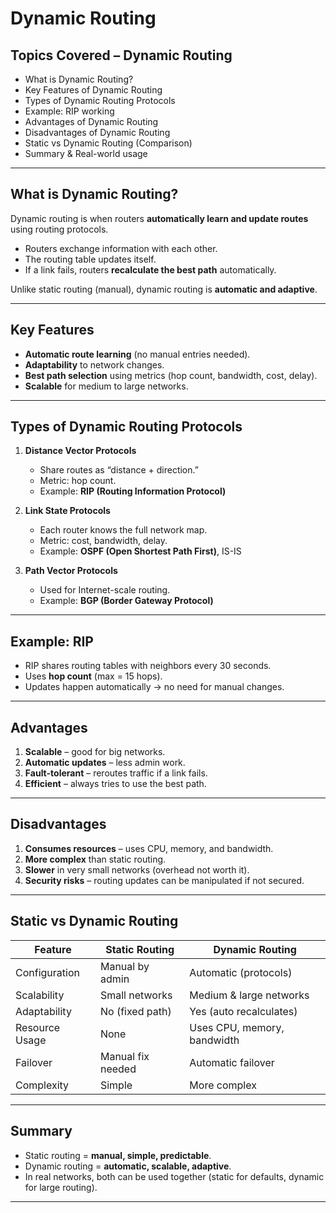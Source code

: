 #  Dynamic Routing

##  Topics Covered – Dynamic Routing

- What is Dynamic Routing?  
- Key Features of Dynamic Routing  
- Types of Dynamic Routing Protocols    
- Example: RIP working  
- Advantages of Dynamic Routing  
- Disadvantages of Dynamic Routing  
- Static vs Dynamic Routing (Comparison)  
- Summary & Real-world usage  

---

##  What is Dynamic Routing?
Dynamic routing is when routers **automatically learn and update routes** using routing protocols.  
- Routers exchange information with each other.  
- The routing table updates itself.  
- If a link fails, routers **recalculate the best path** automatically.  

 Unlike static routing (manual), dynamic routing is **automatic and adaptive**.  

---

##  Key Features
- **Automatic route learning** (no manual entries needed).  
- **Adaptability** to network changes.  
- **Best path selection** using metrics (hop count, bandwidth, cost, delay).  
- **Scalable** for medium to large networks.  

---

##  Types of Dynamic Routing Protocols

1. **Distance Vector Protocols**  
   - Share routes as “distance + direction.”  
   - Metric: hop count.  
   - Example: **RIP (Routing Information Protocol)**  

2. **Link State Protocols**  
   - Each router knows the full network map.  
   - Metric: cost, bandwidth, delay.  
   - Example: **OSPF (Open Shortest Path First)**, IS-IS  

3. **Path Vector Protocols**  
   - Used for Internet-scale routing.  
   - Example: **BGP (Border Gateway Protocol)**  

---

##  Example: RIP
- RIP shares routing tables with neighbors every 30 seconds.  
- Uses **hop count** (max = 15 hops).  
- Updates happen automatically → no need for manual changes.  

---

##  Advantages
1. **Scalable** – good for big networks.  
2. **Automatic updates** – less admin work.  
3. **Fault-tolerant** – reroutes traffic if a link fails.  
4. **Efficient** – always tries to use the best path.  

---

##  Disadvantages
1. **Consumes resources** – uses CPU, memory, and bandwidth.  
2. **More complex** than static routing.  
3. **Slower** in very small networks (overhead not worth it).  
4. **Security risks** – routing updates can be manipulated if not secured.  

---

##  Static vs Dynamic Routing

| Feature                | Static Routing  | Dynamic Routing  |
|-------------------------|------------------|-------------------|
| Configuration           | Manual by admin  | Automatic (protocols) |
| Scalability             | Small networks   | Medium & large networks |
| Adaptability            | No (fixed path)  | Yes (auto recalculates) |
| Resource Usage          | None             | Uses CPU, memory, bandwidth |
| Failover                | Manual fix needed| Automatic failover |
| Complexity              | Simple           | More complex |

---

##  Summary
- Static routing = **manual, simple, predictable**.  
- Dynamic routing = **automatic, scalable, adaptive**.  
- In real networks, both can be used together (static for defaults, dynamic for large routing).

---


